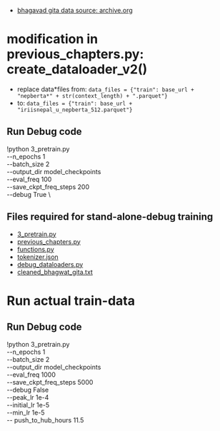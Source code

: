 - [bhagavad gita data source: archive.org](https://archive.org/stream/bhagwat-gita-in-nepali/bhagwat%20gita%20in%20NEPALI_djvu.txt)

# modification in previous_chapters.py: create_dataloader_v2()

- replace data*files from:
  `data_files = {"train": base_url + "nepberta*" + str(context_length) + ".parquet"}`
- to:
  `data_files = {"train": base_url + "iriisnepal_u_nepberta_512.parquet"}`

## Run Debug code

!python 3_pretrain.py \
 --n_epochs 1 \
 --batch_size 2 \
 --output_dir model_checkpoints \
 --eval_freq 100 \
 --save_ckpt_freq_steps 200 \
 --debug True \

## Files required for stand-alone-debug training

- [3_pretrain.py](./3_pretrain.py)
- [previous_chapters.py](./previous_chapters.py)
- [functions.py](./functions.py)
- [tokenizer.json](./tokenizer.json)
- [debug_dataloaders.py](./debug_dataloaders.py)
- [cleaned_bhagwat_gita.txt](./cleaned_bhagwat_gita.txt)

# Run actual train-data

## Run Debug code

!python 3_pretrain.py \
 --n_epochs 1 \
 --batch_size 2 \
 --output_dir model_checkpoints \
 --eval_freq 1000 \
 --save_ckpt_freq_steps 5000 \
 --debug False \
 --peak_lr 1e-4 \
 --initial_lr 1e-5 \
 --min_lr 1e-5 \
 -- push_to_hub_hours 11.5
